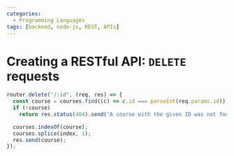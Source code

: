 ```yaml
---
categories:
  - Programming Languages
tags: [backend, node-js, REST, APIs]
---
```


# Creating a RESTful API: `DELETE` requests

```js
router.delete("/:id", (req, res) => {
  const course = courses.find((c) => c.id === parseInt(req.params.id));
  if (!course)
    return res.status(404).send("A course with the given ID was not found");

  courses.indexOf(course);
  courses.splice(index, 1);
  res.send(course);
});
```
